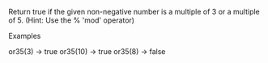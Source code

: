 Return true if the given non-negative number is a multiple of 3 or a multiple of 5. (Hint: Use the % 'mod' operator)

Examples

or35(3) → true
or35(10) → true
or35(8) → false